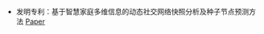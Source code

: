 - 发明专利：基于智慧家庭多维信息的动态社交网络快照分析及种子节点预测方法 [Paper](https://dynamicgraphinfluencemaximization.mmgg.dpdns.org/Project_guidence/)